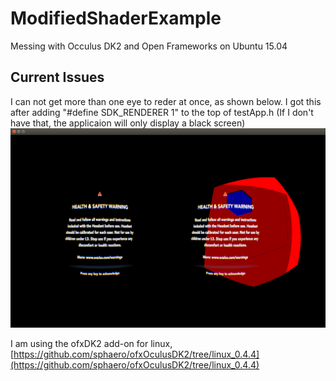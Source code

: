 # ModifiedShaderExample
Messing with Occulus DK2 and Open Frameworks on Ubuntu 15.04
## Current Issues

I can not get more than one eye to reder at once, as shown below. I got this after adding "#define SDK_RENDERER 1" to the top of testApp.h (If I don't have that, the applicaion will only display a black screen) 
![Screenshot](Screenshot%20from%202015-12-19%2015:30:03.png)

I am using the ofxDK2 add-on for linux, [https://github.com/sphaero/ofxOculusDK2/tree/linux_0.4.4](https://github.com/sphaero/ofxOculusDK2/tree/linux_0.4.4)

